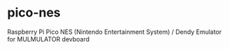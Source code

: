 # pico-nes
Raspberry Pi Pico NES (Nintendo Entertainment System) / Dendy Emulator for MULMULATOR devboard
